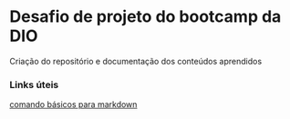 # Desafio de projeto do bootcamp da DIO
Criação do repositório e documentação dos conteúdos aprendidos

### Links úteis

[comando básicos para markdown](https://www.markdownguide.org/basic-syntax/)
